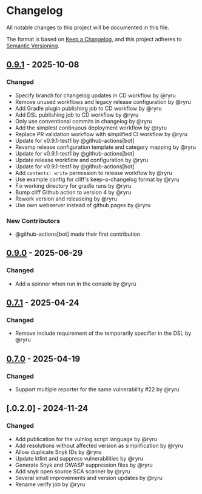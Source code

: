 # Changelog

All notable changes to this project will be documented in this file.

The format is based on [Keep a Changelog](https://keepachangelog.com/en/1.1.0/),
and this project adheres to [Semantic Versioning](https://semver.org/spec/v2.0.0.html).

## [0.9.1] - 2025-10-08

### Changed
- Specify branch for changelog updates in CD workflow by @ryru
- Remove unused workflows and legacy release configuration by @ryru
- Add Gradle plugin publishing job to CD workflow by @ryru
- Add DSL publishing job to CD workflow by @ryru
- Only use conventional commits in changelog by @ryru
- Add the simplest continuous deployment workflow by @ryru
- Replace PR validation workflow with simplified CI workflow by @ryru
- Update for v0.9.1-test1 by @github-actions[bot]
- Revamp release configuration template and category mapping by @ryru
- Update for v0.9.1-test1 by @github-actions[bot]
- Update release workflow and configuration by @ryru
- Update for v0.9.1-test1 by @github-actions[bot]
- Add `contents: write` permission to release workflow by @ryru
- Use example config for cliff's keep-a-changelog format by @ryru
- Fix working directory for gradle runs by @ryru
- Bump cliff Github action to version 4 by @ryru
- Rework version and releaseing by @ryru
- Use own webserver instead of github pages by @ryru

### New Contributors
* @github-actions[bot] made their first contribution

## [0.9.0] - 2025-06-29

### Changed
- Add a spinner when run in the console by @ryru

## [0.7.1] - 2025-04-24

### Changed
- Remove include requirement of the temporarily specifier in the DSL by @ryru

## [0.7.0] - 2025-04-19

### Changed
- Support multiple reporter for the same vulnerability #22 by @ryru

## [.0.2.0] - 2024-11-24

### Changed
- Add publication for the vulnlog script language by @ryru
- Add resolutions without affected version as simplification by @ryru
- Allow duplicate Snyk IDs by @ryru
- Update ktlint and suppress vulnerabilities by @ryru
- Generate Snyk and OWASP suppression files by @ryru
- Add snyk open source SCA scanner by @ryru
- Several small improvements and version updates by @ryru
- Rename verify job by @ryru

[0.9.1]: https://github.com/vulnlog/vulnlog/compare/v0.9.0...v0.9.1
[0.9.0]: https://github.com/vulnlog/vulnlog/compare/v0.8.0...v0.9.0
[0.7.1]: https://github.com/vulnlog/vulnlog/compare/v0.7.0...v0.7.1
[0.7.0]: https://github.com/vulnlog/vulnlog/compare/v0.6.0...v0.7.0

<!-- generated by git-cliff -->
